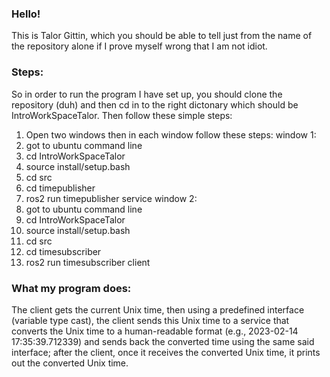 ### Hello!
This is Talor Gittin, which you should be able to tell just from the name of the repository alone if I prove myself wrong that I am not idiot.
### Steps:
So in order to run the program I have set up, you should clone the repository (duh) and then cd in to the right dictonary which should be IntroWorkSpaceTalor.
Then follow these simple steps:
1. Open two windows then in each window follow these steps:
window 1:
1. got to ubuntu command line
2. cd IntroWorkSpaceTalor
3. source install/setup.bash
4. cd src
5. cd timepublisher
6. ros2 run timepublisher service
window 2:
1. got to ubuntu command line
2. cd IntroWorkSpaceTalor
3. source install/setup.bash
4. cd src
5. cd timesubscriber
6. ros2 run timesubscriber client

### What my program does:
The client gets the current Unix time, then using a predefined interface (variable type cast), the client sends this Unix time to a service that converts the Unix time to a human-readable format (e.g., 2023-02-14 17:35:39.712339) and sends back the converted time using the same said interface; after the client, once it receives the converted Unix time, it prints out the converted Unix time.
